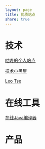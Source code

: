 ```yaml
---
layout: page
title: 优质站点
share: true
---
```


# 技术

[咕咚的个人站点](http://gudong.name/)

[技术小黑屋](https://droidyue.com)


[Leo Tse](http://leotse90.com/)

# 在线工具

[在线Java编译器](https://www.jdoodle.com/online-java-compiler)

# 产品
